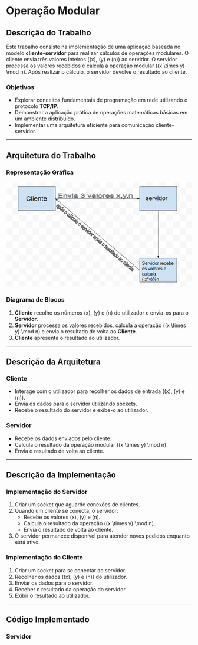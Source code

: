 # Operação Modular

## Descrição do Trabalho
Este trabalho consiste na implementação de uma aplicação baseada no modelo **cliente-servidor** para realizar cálculos de operações modulares. O cliente envia três valores inteiros (\(x\), \(y\) e \(n\)) ao servidor. O servidor processa os valores recebidos e calcula a operação modular \((x \times y) \mod n\). Após realizar o cálculo, o servidor devolve o resultado ao cliente.

### Objetivos
- Explorar conceitos fundamentais de programação em rede utilizando o protocolo **TCP/IP**.
- Demonstrar a aplicação prática de operações matemáticas básicas em um ambiente distribuído.
- Implementar uma arquitetura eficiente para comunicação cliente-servidor.

---

## Arquitetura do Trabalho

### Representação Gráfica
![Descrição da Imagem](SD/Diagrama.png)

### Diagrama de Blocos
1. **Cliente** recolhe os números \(x\), \(y\) e \(n\) do utilizador e envia-os para o **Servidor**.
2. **Servidor** processa os valores recebidos, calcula a operação \((x \times y) \mod n\) e envia o resultado de volta ao **Cliente**.
3. **Cliente** apresenta o resultado ao utilizador.

---

## Descrição da Arquitetura

### Cliente
- Interage com o utilizador para recolher os dados de entrada (\(x\), \(y\) e \(n\)).
- Envia os dados para o servidor utilizando sockets.
- Recebe o resultado do servidor e exibe-o ao utilizador.

### Servidor
- Recebe os dados enviados pelo cliente.
- Calcula o resultado da operação modular \((x \times y) \mod n\).
- Envia o resultado de volta ao cliente.

---

## Descrição da Implementação

### Implementação do Servidor
1. Criar um socket que aguarde conexões de clientes.
2. Quando um cliente se conecta, o servidor:
   - Recebe os valores \(x\), \(y\) e \(n\).
   - Calcula o resultado da operação \((x \times y) \mod n\).
   - Envia o resultado de volta ao cliente.
3. O servidor permanece disponível para atender novos pedidos enquanto está ativo.

### Implementação do Cliente
1. Criar um socket para se conectar ao servidor.
2. Recolher os dados (\(x\), \(y\) e \(n\)) do utilizador.
3. Enviar os dados para o servidor.
4. Receber o resultado da operação do servidor.
5. Exibir o resultado ao utilizador.

---

## Código Implementado

### Servidor
